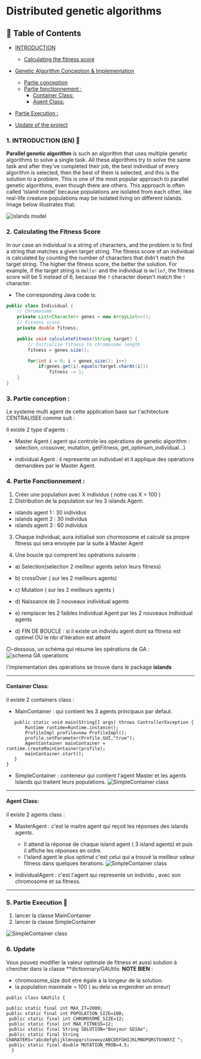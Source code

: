# Distributed genetic algorithms
## 📝 Table of Contents
- [INTRODUCTION](#1-introduction-en-)
  - [Calculating the fitness score](#2--calculating-the-fitness-score)
- [Genetic Algorithm Conception & Implementation](#-genetic-algorithm-idea--implementation)
  - [Partie conception](#3-partie-conception-)
  - [Partie fonctionnement :](#4-partie-fonctionnement-)
    - [Container Class:](#Container-Class)
    - [Agent Class:](#Agent-Class)

- [Partie Execution :](#5-partie-execution-)
- [Update of the project](#6-update)
### 1. INTRODUCTION (EN) 📖
**Parallel genetic algorithm** is such an algorithm that uses multiple genetic algorithms to solve a single task. All these algorithms try to solve the same task and after they’ve completed their job, the best individual of every algorithm is selected, then the best of them is selected, and this is the solution to a problem. This is one of the most popular approach to parallel genetic algorithms, even though there are others. This approach is often called ‘island model’ because populations are isolated from each other, like real-life creature populations may be isolated living on different islands. Image below illustrates that.


![islands model](https://miro.medium.com/v2/resize:fit:640/format:webp/1*EtWIjfFjiyHkS12sCZAGrA.png)
### 2.  Calculating the Fitness Score
In our case an individual is a string of characters, and the problem is to find a string that matches a given target string. The fitness score of an individual is calculated by counting the number of characters that didn't match the target string. The higher the fitness score, the better the solution. For example, if the target string is `Hello!` and the individual is `Hello?`, the fitness score will be 5 instead of 6, because the `?` character doesn't match the `!` character.
- The corresponding Java code is:
```java
public class Individual {
    // Chromosome
    private List<Character> genes = new ArrayList<>();
    // Fitness score
    private double fitness;

    public void calculateFitness(String target) {
        // Initialize fitness to chromosome length
        fitness = genes.size();

        for(int i = 0; i < genes.size(); i++)
            if(genes.get(i).equals(target.charAt(i)))
                fitness -= 1;
    }
}
```
### 3. Partie conception : 
Le systeme multi agent de cette application base sur l'achitecture CENTRALISEE comme suit : 

 Il existe 2 type d'agents : 
- Master Agent ( agent qui controle les opérations de genetic algorithm : selection, crossover, mutation, getFitness, get_optimum_individual...)

- individual Agent : il represente un individuel et il applique des opérations demandées par le Master Agent.
### 4. Partie Fonctionnement : 

1) Créer une population avec X individus ( notre cas X = 100 )
2) Distribution de la population sur les 3 islands Agent:
 - islands agent 1 : 30 individus
 - islands agent 2 : 30 individus
 - islands agent 3 : 60 individus 

3) Chaque individual, aura initialisé son chormosome et calculé sa propre fitness qui sera envoyée par la suite à Master Agent

4) Une boucle qui comprent les opérations suivante : 
- a) Selection(selection 2 meilleur agents selon leurs fitness)
- b)  crossOver ( sur les 2 meilleurs agents)
- c) Mutation ( sur les 2 meilleurs agents )
- d) Naissance de 2 nouveaux individual agents 	    
- e) remplacer les 2 faibles Individual Agent par les 2 nouveaux Individual agents 

- d) FIN DE BOUCLE : si il existe un individu agent dont sa fitness est optimel OU le nbr d'itération est atteint

Ci-dessous, un schéma qui résume les opérations de GA : 
![schema GA operations](SCREENS/ga-image.png)


l'implementation des opérations se trouve dans le package **islands**

--- 
#### Container Class:
il existe 2 containers class :
 - MainContainer : qui contient les 3 agents principaux par defaut.

 ```public class MainContainer {
    public static void main(String[] args) throws ControllerException {
        Runtime runtime=Runtime.instance();
        ProfileImpl profile=new ProfileImpl();
        profile.setParameter(Profile.GUI,"true");
        AgentContainer mainContainer = runtime.createMainContainer(profile);
        mainContainer.start();
    }
}
```
- SimpleContainer : conteneur qui contient l'agent Master et les agents Islands qui traitent leurs populations.
![SimpleContainer class](SCREENS/SimpleContainer.png)

---
#### Agent Class:
il existe 2 agents class : 
- MasterAgent : c'est le maitre agent qui reçoit les réponses des islands agents.
    - Il attend la réponse de chaque island agent ( 3 island agents) et puis il affiche les réponses en ordre.
    - l'island agent le plus optimal c'est celui qui a trouvé la meilleur valeur fitness dans quelques iterations.
![SimpleContainer class](SCREENS/MasterAgent.png)

- IndividualAgent : c'est l'agent qui represente un individu , avec son chromosome et sa fitness.

--- 
### 5. Partie Execution 📝 
1. lancer la classe MainContainer
2. lancer la classe SimpleContainer

![SimpleContainer class](SCREENS/Execution.png)

### 6. Update 

Vous pouvez modifier la valeur optimale de fitness et aussi solution à chercher dans la classe **dictionnary/GAUtils: 
 **NOTE BIEN** : 
- chromosome_size doit etre égale à la longeur de la solution.
- la population maximale = 100 ( au dela va engendrer un erreur)
  
```
public class GAUtils {

public static final int MAX_IT=2000;
public static final int POPULATION_SIZE=100;
 public static final int CHROMOSOME_SIZE=12;
 public static final int MAX_FITNESS=12;
 public static final String SOLUTION="Bonjour SDIAe";
 public static final String CHARATERS="abcdefghijklmnopqrstuvwxyzABCDEFGHIJKLMNOPQRSTUVWXYZ ";
 public static final double MUTATION_PROB=4.5;
  }
```
